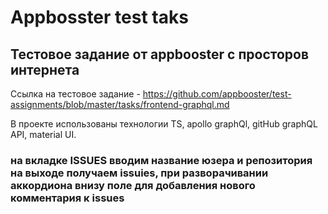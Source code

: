 # Appbosster test taks

## Тестовое задание от appbooster с просторов интернета

Ссылка на тестовое задание - https://github.com/appbooster/test-assignments/blob/master/tasks/frontend-graphql.md

В проекте использованы технологии TS, apollo graphQl, gitHub graphQL API, material UI.

### на вкладке ISSUES вводим название юзера и репозитория на выходе получаем issuies, при разворачивании аккордиона внизу поле для добавления нового комментария к issues


